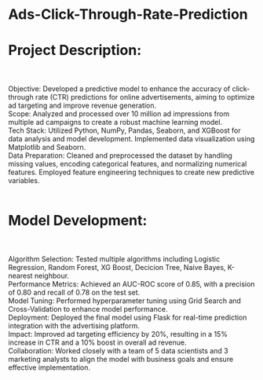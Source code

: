 # Ads-Click-Through-Rate-Prediction

# Project Description:
<br>
<br>
Objective: Developed a predictive model to enhance the accuracy of click-through rate (CTR) predictions for online advertisements, aiming to optimize ad targeting and improve revenue generation.
<br>
Scope: Analyzed and processed over 10 million ad impressions from multiple ad campaigns to create a robust machine learning model.
<br>
Tech Stack: Utilized Python, NumPy, Pandas, Seaborn, and XGBoost for data analysis and model development. Implemented data visualization using Matplotlib and Seaborn.
<br>
Data Preparation: Cleaned and preprocessed the dataset by handling missing values, encoding categorical features, and normalizing numerical features. Employed feature engineering techniques to create new predictive variables.
<br>
<br>

# Model Development:
<br>
<br>
Algorithm Selection: Tested multiple algorithms including Logistic Regression, Random Forest, XG Boost, Decicion Tree, Naive Bayes, K-nearest neighbour.
<br>
Performance Metrics: Achieved an AUC-ROC score of 0.85, with a precision of 0.80 and recall of 0.78 on the test set.
<br>
Model Tuning: Performed hyperparameter tuning using Grid Search and Cross-Validation to enhance model performance.
<br>
Deployment: Deployed the final model using Flask for real-time prediction integration with the advertising platform.
<br>
Impact: Improved ad targeting efficiency by 20%, resulting in a 15% increase in CTR and a 10% boost in overall ad revenue.
<br>
Collaboration: Worked closely with a team of 5 data scientists and 3 marketing analysts to align the model with business goals and ensure effective implementation.
